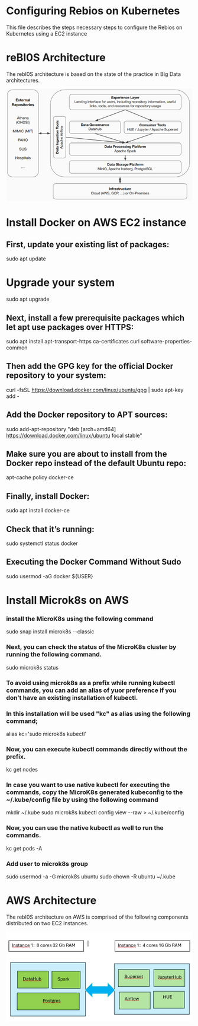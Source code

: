 # Configuring Rebios on Kubernetes
This file describes the steps necessary steps to configure the Rebios on Kubernetes using a EC2 instance

# reBI0S Architecture

The rebI0S architecture is based on the state of the practice in Big Data architectures. 

![The reBI0S Architecture](reBI0SArch.png "The reBI0S Architecture")

# Install Docker on AWS EC2 instance

## First, update your existing list of packages:
sudo apt update

# Upgrade your system
sudo apt upgrade

## Next, install a few prerequisite packages which let apt use packages over HTTPS:
sudo apt install apt-transport-https ca-certificates curl software-properties-common

## Then add the GPG key for the official Docker repository to your system:
curl -fsSL https://download.docker.com/linux/ubuntu/gpg | sudo apt-key add -

## Add the Docker repository to APT sources:
sudo add-apt-repository "deb [arch=amd64] https://download.docker.com/linux/ubuntu focal stable"

## Make sure you are about to install from the Docker repo instead of the default Ubuntu repo:
apt-cache policy docker-ce

## Finally, install Docker:
sudo apt install docker-ce

## Check that it’s running:
sudo systemctl status docker

## Executing the Docker Command Without Sudo
sudo usermod -aG docker ${USER}


# Install Microk8s on AWS
### install the MicroK8s using the following command
sudo snap install microk8s --classic

### Next, you can check the status of the MicroK8s cluster by running the following command.
sudo microk8s status

### To avoid using microk8s as a prefix while running kubectl commands, you can add an alias of yuor preference if you don’t have an existing installation of kubectl.
### In this installation will be used "kc" as alias using the following command;
alias kc='sudo microk8s kubectl'

### Now, you can execute kubectl commands directly without the prefix.
kc get nodes

### In case you want to use native kubectl for executing the commands, copy the MicroK8s generated kubeconfig to the ~/.kube/config file by using the following command
mkdir ~/.kube
sudo microk8s kubectl config view --raw > ~/.kube/config

### Now, you can use the native kubectl as well to run the commands.
kc get pods -A

### Add user to microk8s group
sudo usermod -a -G microk8s ubuntu
sudo chown -R ubuntu ~/.kube


# AWS Architecture

The rebI0S architecture on AWS is comprised of the following components distributed on two EC2 instances. 

![The reBI0S Architecture on AWS](ArchAWS.jpg "The reBI0S Architecture on AWS")


